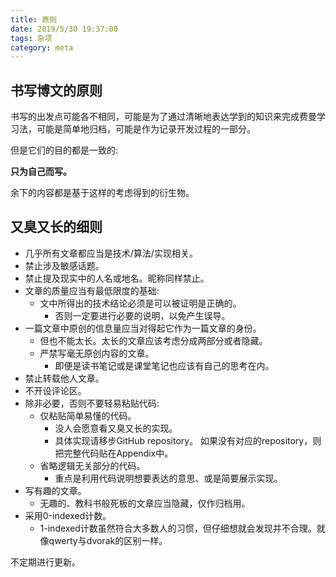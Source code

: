 ```yaml
---
title: 原则
date: 2019/5/30 19:37:00
tags: 杂项
category: meta
---
```


## 书写博文的原则

书写的出发点可能各不相同，可能是为了通过清晰地表达学到的知识来完成费曼学习法，可能是简单地归档，可能是作为记录开发过程的一部分。

但是它们的目的都是一致的:

**只为自己而写。**

余下的内容都是基于这样的考虑得到的衍生物。

## 又臭又长的细则

- 几乎所有文章都应当是技术/算法/实现相关。
- 禁止涉及敏感话题。
- 禁止提及现实中的人名或地名。昵称同样禁止。
- 文章的质量应当有最低限度的基础:
    - 文中所得出的技术结论必须是可以被证明是正确的。
        - 否则一定要进行必要的说明，以免产生误导。
- 一篇文章中原创的信息量应当对得起它作为一篇文章的身份。
    - 但也不能太长。太长的文章应该考虑分成两部分或者隐藏。
    - 严禁写毫无原创内容的文章。
        - 即便是读书笔记或是课堂笔记也应该有自己的思考在内。
- 禁止转载他人文章。
- 不开设评论区。
- 除非必要，否则不要轻易粘贴代码:
    - 仅粘贴简单易懂的代码。
        - 没人会愿意看又臭又长的实现。
        - 具体实现请移步GitHub repository。
            如果没有对应的repository，则把完整代码贴在Appendix中。
    - 省略逻辑无关部分的代码。
        - 重点是利用代码说明想要表达的意思、或是简要展示实现。
- 写有趣的文章。
    - 无趣的、教科书般死板的文章应当隐藏，仅作归档用。
- 采用0-indexed计数。
    - 1-indexed计数虽然符合大多数人的习惯，但仔细想就会发现并不合理。就像qwerty与dvorak的区别一样。

不定期进行更新。
